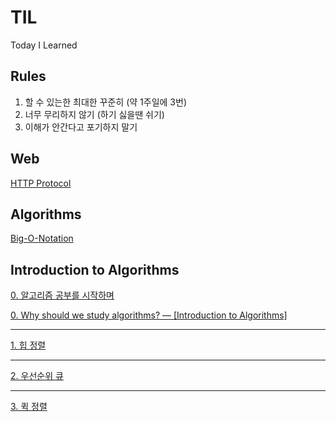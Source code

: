# TIL
Today I Learned

## Rules

1. 할 수 있는한 최대한 꾸준히 (약 1주일에 3번)
2. 너무 무리하지 않기 (하기 싫을땐 쉬기)
3. 이해가 안간다고 포기하지 말기

## Web

[HTTP Protocol](https://velog.io/@kihyun/HTTP-%ED%94%84%EB%A1%9C%ED%86%A0%EC%BD%9C)

## Algorithms

[Big-O-Notation](https://velog.io/@kihyun/Big-O-Notation-%EC%A0%90%EA%B7%BC-%ED%91%9C%EA%B8%B0%EB%B2%95)

## Introduction to Algorithms

[0. 알고리즘 공부를 시작하며](https://url.kr/owmla9)

[0. Why should we study algorithms? — [Introduction to Algorithms]
](https://daveg7lee.medium.com/why-should-we-study-algorithms-introduction-to-algorithms-71a7eb729a3e)

* * *

[1. 힙 정렬](https://velog.io/@kihyun/1.-%ED%9E%99-%EC%A0%95%EB%A0%AC-1)

* * *

[2. 우선순위 큐](https://velog.io/@kihyun/%EC%9A%B0%EC%84%A0%EC%88%9C%EC%9C%84-%ED%81%90)

* * *

[3. 퀵 정렬](https://velog.io/@kihyun/%ED%80%B5-%EC%A0%95%EB%A0%AC)
